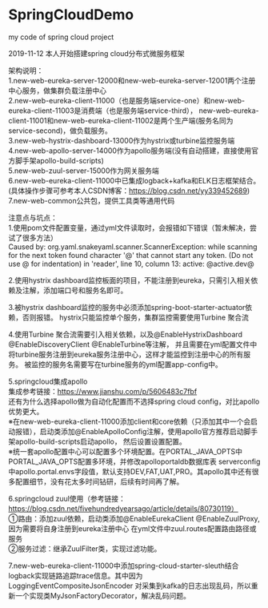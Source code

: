 # SpringCloudDemo
my code of spring cloud project

2019-11-12
本人开始搭建spring cloud分布式微服务框架


架构说明：  
1.new-web-eureka-server-12000和new-web-eureka-server-12001两个注册中心服务，做集群负载注册中心  
2.new-web-eureka-client-11000（也是服务端service-one）和new-web-eureka-client-11003是消费端（也是服务端service-third），
new-web-eureka-client-11001和new-web-eureka-client-11002是两个生产端(服务名同为service-second)，做负载服务。  
3.new-web-hystrix-dashboard-13000作为hystrix或turbine监控服务端  
4.new-web-apollo-server-14000作为apollo服务端(没有自动搭建，直接使用官方脚手架apollo-build-scripts)  
5.new-web-zuul-server-15000作为网关服务端  
6.new-web-eureka-client-11000中已集成logback+kafka和ELK日志框架结合。(具体操作步骤可参考本人CSDN博客：https://blog.csdn.net/yy339452689)  
7.new-web-common公共包，提供工具类等通用代码  

注意点与坑点：  
1.使用pom文件配置变量，通过yml文件读取时，会报错如下错误（暂未解决，尝试了很多方法）  
Caused by: org.yaml.snakeyaml.scanner.ScannerException: while scanning for the next token
found character '@' that cannot start any token. (Do not use @ for indentation)
 in 'reader', line 10, column 13:
        active: @active.dev@  

2.使用hystrix dashboard监控板面的项目，不能注册到eureka，只需引入相关依赖及注解，添加端口号和服务名即可。  

3.被hystrix dashboard监控的服务中必须添加spring-boot-starter-actuator依赖，否则报错。
hystrix只能监控单个服务，集群监控需要使用Turbine 聚合流  

4.使用Turbine 聚合流需要引入相关依赖，以及@EnableHystrixDashboard @EnableDiscoveryClient @EnableTurbine等注解，
并且需要在yml配置文件中将turbine服务注册到eureka服务注册中心，这样才能监控到注册中心的所有服务。
被监控的服务名需要写在turbine服务的yml配置app-config中。  

5.springcloud集成apollo  
集成参考链接：https://www.jianshu.com/p/5606483c7fbf  
还有为什么选择apollo做为自动化配置而不选择spring cloud config，对比apollo优势更大。  
※在new-web-eureka-client-11000添加client和core依赖（只添加其中一个会启动报错），启动类添加@EnableApolloConfig注解，使用apollo官方推荐启动脚手架apollo-build-scripts启动apollo，
然后设置设置配置。  
※统一套apollo配置中心可以配置多个环境配置。在PORTAL_JAVA_OPTS中PORTAL_JAVA_OPTS配置多环境，并修改apolloportaldb数据库表
serverconfig中apollo.portal.envs字段值，默认支持DEV,FAT,UAT,PRO。其apollo其中还有很多配置细节，没有花太多时间钻研，后续有时间再了解。  

6.springcloud zuul使用（参考链接：https://blog.csdn.net/fivehundredyearsago/article/details/80730119）  
①路由：添加zuul依赖，启动类添加@EnableEurekaClient @EnableZuulProxy,因为需要将自身注册到eureka注册中心
       在yml文件中zuul.routes配置路由路径或服务  
②服务过滤：继承ZuulFilter类，实现过滤功能。  

7.new-web-eureka-client-11000中添加spring-cloud-starter-sleuth结合logback实现链路追踪trace信息。其中因为LoggingEventCompositeJsonEncoder
对采集到kafka的日志出现乱码，所以重新一个实现类MyJsonFactoryDecorator，解决乱码问题。  



